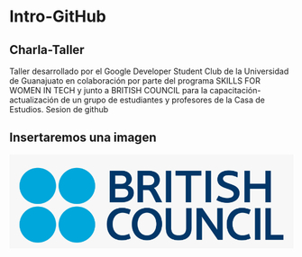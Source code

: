 # Intro-GitHub


## Charla-Taller
Taller desarrollado por el Google Developer Student Club de la Universidad de Guanajuato en colaboración por parte del programa SKILLS FOR WOMEN IN TECH y junto a BRITISH COUNCIL para la capacitación-actualización de un grupo de estudiantes y profesores de la Casa de Estudios. Sesion de github


## Insertaremos una imagen
![hack](img/british.png)
